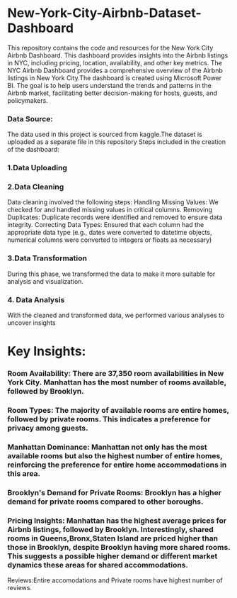 # New-York-City-Airbnb-Dataset-Dashboard
This repository contains the code and resources for the New York City Airbnb Dashboard. This dashboard provides insights into the Airbnb listings in NYC, including pricing, location, availability, and other key metrics.
The NYC Airbnb Dashboard provides a comprehensive overview of the Airbnb listings in New York City.The dashboard is created using Microsoft Power BI. The goal is to help users understand the trends and patterns in the Airbnb market, facilitating better decision-making for hosts, guests, and policymakers.
### Data Source:
The data used in this project is sourced from kaggle.The dataset is uploaded as a separate file in this repository
Steps included in the creation of the dashboard:
### 1.Data Uploading
### 2.Data Cleaning
Data cleaning involved the following steps:
Handling Missing Values: We checked for and handled missing values in critical columns.
Removing Duplicates: Duplicate records were identified and removed to ensure data integrity.
Correcting Data Types: Ensured that each column had the appropriate data type (e.g., dates were converted to datetime objects, numerical columns were converted to integers or floats as necessary)
### 3.Data Transformation
During this phase, we transformed the data to make it more suitable for analysis and visualization.
### 4. Data Analysis
With the cleaned and transformed data, we performed various analyses to uncover insights

# Key Insights:
### Room Availability: There are 37,350 room availabilities in New York City. Manhattan has the most number of rooms available, followed by Brooklyn.
### Room Types: The majority of available rooms are entire homes, followed by private rooms. This indicates a preference for privacy among guests.
### Manhattan Dominance: Manhattan not only has the most available rooms but also the highest number of entire homes, reinforcing the preference for entire home accommodations in this area.
### Brooklyn's Demand for Private Rooms: Brooklyn has a higher demand for private rooms compared to other boroughs.
### Pricing Insights: Manhattan has the highest average prices for Airbnb listings, followed by Brooklyn. Interestingly, shared rooms in Queens,Bronx,Staten Island are priced higher than those in Brooklyn, despite Brooklyn having more shared rooms. This suggests a possible higher demand or different market dynamics these areas for shared accommodations.
Reviews:Entire accomodations and Private rooms have highest number of reviews. 
